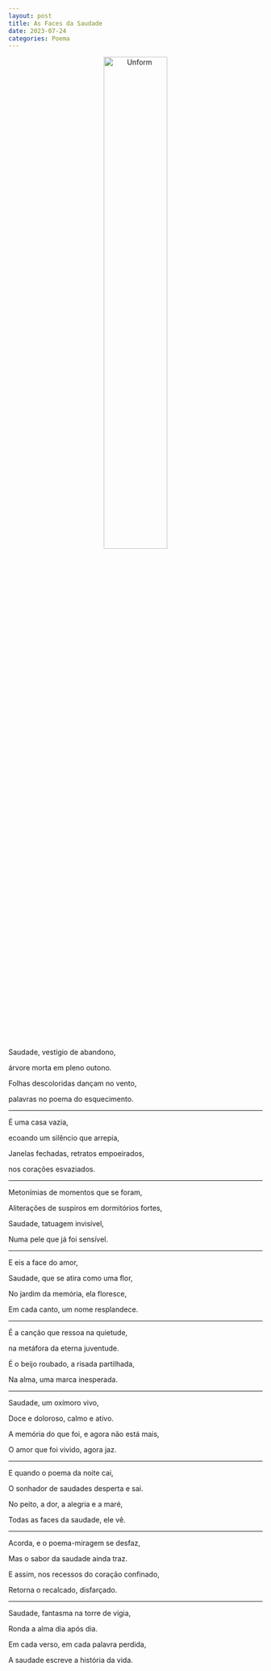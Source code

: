 ```yaml
---
layout: post
title: As Faces da Saudade
date: 2023-07-24
categories: Poema
---
```


<p align="center">
<img src="{{ site.baseurl }}/images/2023-07-24-As-Faces-da-Saudade.png" height="50%" width="50%" alt="Unform" />
</p>

Saudade, vestígio de abandono, 

árvore morta em pleno outono.

Folhas descoloridas dançam no vento,

palavras no poema do esquecimento.

---

É uma casa vazia, 

ecoando um silêncio que arrepia,

Janelas fechadas, retratos empoeirados,

nos corações esvaziados.

---

Metonímias de momentos que se foram,

Aliterações de suspiros em dormitórios fortes,

Saudade, tatuagem invisível,

Numa pele que já foi sensível.

---

E eis a face do amor,

Saudade, que se atira como uma flor,

No jardim da memória, ela floresce,

Em cada canto, um nome resplandece.

---

É a canção que ressoa na quietude,

na metáfora da eterna juventude.

É o beijo roubado, a risada partilhada,

Na alma, uma marca inesperada.

---

Saudade, um oxímoro vivo,

Doce e doloroso, calmo e ativo.

A memória do que foi, e agora não está mais,

O amor que foi vivido, agora jaz.

---

E quando o poema da noite cai,

O sonhador de saudades desperta e sai.

No peito, a dor, a alegria e a maré,

Todas as faces da saudade, ele vê.

---

Acorda, e o poema-miragem se desfaz,

Mas o sabor da saudade ainda traz.

E assim, nos recessos do coração confinado,

Retorna o recalcado, disfarçado.

---

Saudade, fantasma na torre de vigia,

Ronda a alma dia após dia.

Em cada verso, em cada palavra perdida,

A saudade escreve a história da vida.